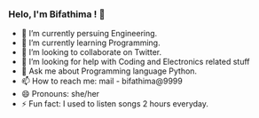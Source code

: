 ### Helo, I'm Bifathima ! 👋


- 🔭 I’m currently persuing Engineering.
- 🌱 I’m currently learning Programming.
- 👯 I’m looking to collaborate on Twitter.
- 🤔 I’m looking for help with Coding and Electronics related stuff
- 💬 Ask me about Programming language Python.
- 📫 How to reach me: mail - bifathima@9999
- 😄 Pronouns: she/her
- ⚡ Fun fact: I used to listen songs 2 hours everyday.
